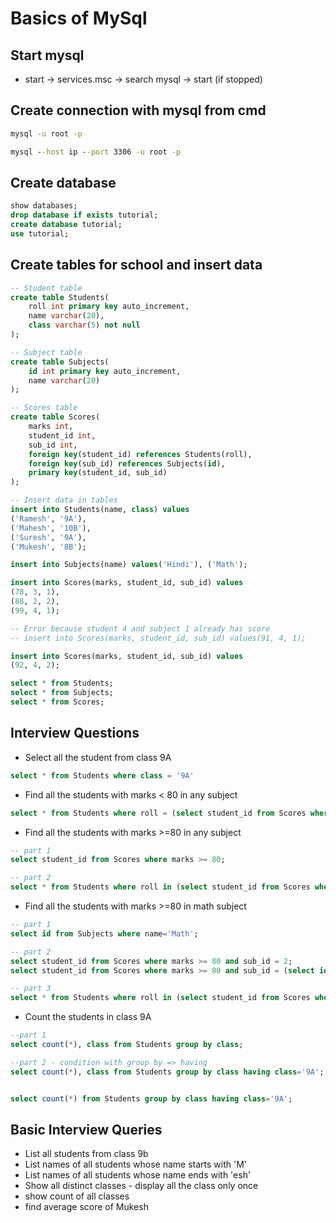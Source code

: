 # Basics of MySql

## Start mysql
- start -> services.msc -> search mysql -> start (if stopped)

## Create connection with mysql from cmd
```cmd
mysql -u root -p

mysql --host ip --port 3306 -u root -p
```

## Create database
```sql
show databases;
drop database if exists tutorial;
create database tutorial;
use tutorial;
```

## Create tables for school and insert data
```sql
-- Student table
create table Students(
	roll int primary key auto_increment,
	name varchar(20),
    class varchar(5) not null
);

-- Subject table
create table Subjects(
	id int primary key auto_increment,
	name varchar(20)
);

-- Scores table
create table Scores(
	marks int,
	student_id int,
	sub_id int,
	foreign key(student_id) references Students(roll),
	foreign key(sub_id) references Subjects(id),
	primary key(student_id, sub_id)
);

-- Insert data in tables
insert into Students(name, class) values
('Ramesh', '9A'), 
('Mahesh', '10B'), 
('Suresh', '9A'), 
('Mukesh', '8B');

insert into Subjects(name) values('Hindi'), ('Math');

insert into Scores(marks, student_id, sub_id) values
(78, 3, 1),
(88, 2, 2),
(99, 4, 1);

-- Error because student 4 and subject 1 already has score
-- insert into Scores(marks, student_id, sub_id) values(91, 4, 1);

insert into Scores(marks, student_id, sub_id) values
(92, 4, 2);

select * from Students;
select * from Subjects;
select * from Scores;
```

## Interview Questions
- Select all the student from class 9A
```sql
select * from Students where class = '9A'
```
- Find all the students with marks < 80 in any subject
```sql
select * from Students where roll = (select student_id from Scores where marks < 80);
```
- Find all the students with marks >=80 in any subject
```sql
-- part 1
select student_id from Scores where marks >= 80;

-- part 2
select * from Students where roll in (select student_id from Scores where marks >= 80);

```
- Find all the students with marks >=80 in math subject
```sql
-- part 1
select id from Subjects where name='Math';

-- part 2
select student_id from Scores where marks >= 80 and sub_id = 2;
select student_id from Scores where marks >= 80 and sub_id = (select id from Subjects where name='Math');

-- part 3
select * from Students where roll in (select student_id from Scores where marks >= 80 and sub_id = (select id from Subjects where name='Math'));
```

- Count the students in class 9A
```sql
--part 1
select count(*), class from Students group by class;

--part 2 - condition with group by => having
select count(*), class from Students group by class having class='9A';


select count(*) from Students group by class having class='9A';
```


## Basic Interview Queries
- List all students from class 9b
- List names of all students whose name starts with 'M'
- List names of all students whose name ends with 'esh'
- Show all distinct classes - display all the class only once
- show count of all classes
- find average score of Mukesh

